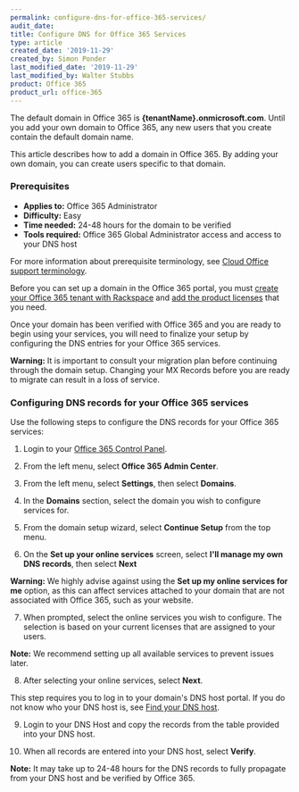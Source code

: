 ```yaml
---
permalink: configure-dns-for-office-365-services/
audit_date:
title: Configure DNS for Office 365 Services
type: article
created_date: '2019-11-29'
created_by: Simon Ponder
last_modified_date: '2019-11-29'
last_modified_by: Walter Stubbs
product: Office 365
product_url: office-365
---
```


The default domain in Office 365 is **{tenantName}.onmicrosoft.com**.  Until you add your own domain to Office 365, any new users that you create contain the default domain name.

This article describes how to add a domain in Office 365. By adding your own domain, you can create users specific to that domain.

### Prerequisites

- **Applies to:** Office 365 Administrator
- **Difficulty:** Easy
- **Time needed:** 24-48 hours for the domain to be verified
- **Tools required:**  Office 365 Global Administrator access and access to your DNS host

For more information about prerequisite terminology, see [Cloud Office support terminology](/how-to/cloud-office-support-terminology/).

Before you can set up a domain in the Office 365 portal, you must [create your Office 365 tenant with Rackspace](/how-to/office-365/set-up-office-365/) and [add the product licenses](/how-to/add-an-office-365-license/) that you need.

Once your domain has been verified with Office 365 and you are ready to begin using your services, you will need to finalize your setup by configuring the DNS entries for your Office 365 services.

**Warning:** It is important to consult your migration plan before continuing through the domain setup. Changing your MX Records before you are ready to migrate can result in a loss of service.

### Configuring DNS records for your Office 365 services

Use the following steps to configure the DNS records for your Office 365 services:

1.	Login to your [Office 365 Control Panel](https://office365.cp.rackspace.com).

2.	From the left menu, select **Office 365 Admin Center**.

3.  From the left menu, select **Settings**, then select **Domains**.

4.  In the **Domains** section, select the domain you wish to configure services for.

5.  From the domain setup wizard, select **Continue Setup** from the top menu.

6.  On the **Set up your online services** screen, select **I'll manage my own DNS records**, then select **Next**

  **Warning:** We highly advise against using the **Set up my online services for me** option, as this can affect services attached to your domain that are not associated with Office 365, such as your website.

7.  When prompted, select the online services you wish to configure. The selection is based on your current licenses that are assigned to your users.

**Note:** We recommend setting up all available services to prevent issues later.

8.  After selecting your online services, select **Next**.

This step requires you to log in to your domain's DNS host portal. If you do not know who your DNS host is, see [Find your DNS host](/how-to/find-your-dns-host/).

9.  Login to your DNS Host and copy the records from the table provided into your DNS host.

10. When all records are entered into your DNS host, select **Verify**.

**Note:** It may take up to 24-48 hours for the DNS records to fully propagate from your DNS host and be verified by Office 365.

